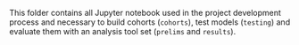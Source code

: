 This folder contains all Jupyter notebook used in the project development process
and necessary to build cohorts (`cohorts`), test models (`testing`) and evaluate them with an analysis tool set (`prelims` and `results`).